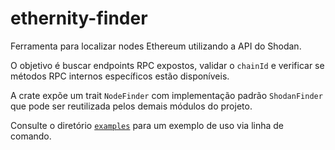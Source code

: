 # ethernity-finder

Ferramenta para localizar nodes Ethereum utilizando a API do Shodan.

O objetivo é buscar endpoints RPC expostos, validar o `chainId` e verificar se
métodos RPC internos específicos estão disponíveis.

A crate expõe um trait `NodeFinder` com implementação padrão `ShodanFinder` que
pode ser reutilizada pelos demais módulos do projeto.

Consulte o diretório [`examples`](./examples/) para um exemplo de uso via linha
de comando.
